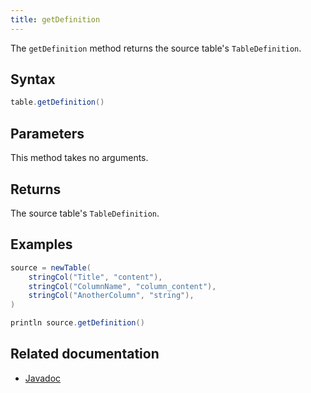 ```yaml
---
title: getDefinition
---
```


The `getDefinition` method returns the source table's `TableDefinition`.

## Syntax

```groovy syntax
table.getDefinition()
```

## Parameters

This method takes no arguments.

## Returns

The source table's `TableDefinition`.

## Examples

```groovy order=:log
source = newTable(
    stringCol("Title", "content"),
    stringCol("ColumnName", "column_content"),
    stringCol("AnotherColumn", "string"),
)

println source.getDefinition()
```

## Related documentation

- [Javadoc](https://deephaven.io/core/javadoc/io/deephaven/engine/table/Table.html#getDefinition())
